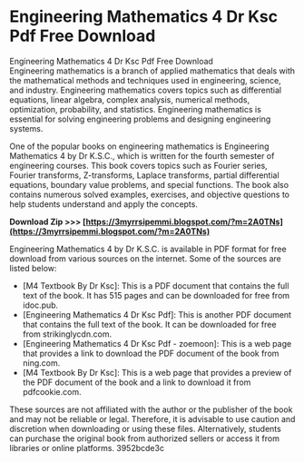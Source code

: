 # Engineering Mathematics 4 Dr Ksc Pdf Free Download
 
 Engineering Mathematics 4 Dr Ksc Pdf Free Download     
Engineering mathematics is a branch of applied mathematics that deals with the mathematical methods and techniques used in engineering, science, and industry. Engineering mathematics covers topics such as differential equations, linear algebra, complex analysis, numerical methods, optimization, probability, and statistics. Engineering mathematics is essential for solving engineering problems and designing engineering systems.
     
One of the popular books on engineering mathematics is Engineering Mathematics 4 by Dr K.S.C., which is written for the fourth semester of engineering courses. This book covers topics such as Fourier series, Fourier transforms, Z-transforms, Laplace transforms, partial differential equations, boundary value problems, and special functions. The book also contains numerous solved examples, exercises, and objective questions to help students understand and apply the concepts.
 
**Download Zip >>> [https://3myrrsipemmi.blogspot.com/?m=2A0TNs](https://3myrrsipemmi.blogspot.com/?m=2A0TNs)**


     
Engineering Mathematics 4 by Dr K.S.C. is available in PDF format for free download from various sources on the internet. Some of the sources are listed below:
     
- [M4 Textbook By Dr Ksc]: This is a PDF document that contains the full text of the book. It has 515 pages and can be downloaded for free from idoc.pub.
- [Engineering Mathematics 4 Dr Ksc Pdf]: This is another PDF document that contains the full text of the book. It can be downloaded for free from strikinglycdn.com.
- [Engineering Mathematics 4 Dr Ksc Pdf - zoemoon]: This is a web page that provides a link to download the PDF document of the book from ning.com.
- [M4 Textbook By Dr Ksc]: This is a web page that provides a preview of the PDF document of the book and a link to download it from pdfcookie.com.

These sources are not affiliated with the author or the publisher of the book and may not be reliable or legal. Therefore, it is advisable to use caution and discretion when downloading or using these files. Alternatively, students can purchase the original book from authorized sellers or access it from libraries or online platforms.
 3952bcde3c
 
